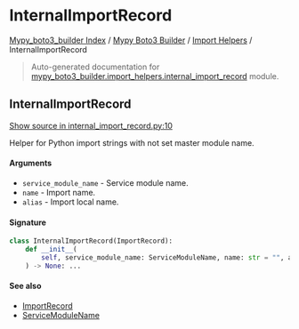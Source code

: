 # InternalImportRecord

[Mypy_boto3_builder Index](../../README.md#mypy_boto3_builder-index) /
[Mypy Boto3 Builder](../index.md#mypy-boto3-builder) /
[Import Helpers](./index.md#import-helpers) /
InternalImportRecord

> Auto-generated documentation for [mypy_boto3_builder.import_helpers.internal_import_record](https://github.com/youtype/mypy_boto3_builder/blob/main/mypy_boto3_builder/import_helpers/internal_import_record.py) module.

## InternalImportRecord

[Show source in internal_import_record.py:10](https://github.com/youtype/mypy_boto3_builder/blob/main/mypy_boto3_builder/import_helpers/internal_import_record.py#L10)

Helper for Python import strings with not set master module name.

#### Arguments

- `service_module_name` - Service module name.
- `name` - Import name.
- `alias` - Import local name.

#### Signature

```python
class InternalImportRecord(ImportRecord):
    def __init__(
        self, service_module_name: ServiceModuleName, name: str = "", alias: str = ""
    ) -> None: ...
```

#### See also

- [ImportRecord](./import_record.md#importrecord)
- [ServiceModuleName](../enums/service_module_name.md#servicemodulename)
